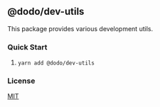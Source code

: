 ## @dodo/dev-utils
This package provides various development utils.

### Quick Start
1. `yarn add @dodo/dev-utils`

### License
[MIT](LICENSE)
